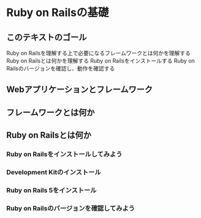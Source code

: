 # Ruby on Railsの基礎

## このテキストのゴール
Ruby on Railsを理解する上で必要になるフレームワークとは何かを理解する
Ruby on Railsとは何かを理解する
Ruby on Railsをインストールする
Ruby on Railsのバージョンを確認し、動作を確認する

## Webアプリケーションとフレームワーク

## フレームワークとは何か

## Ruby on Railsとは何か
### Ruby on Railsをインストールしてみよう
### Development Kitのインストール
### Ruby on Rails 5をインストール
### Ruby on Railsのバージョンを確認してみよう
